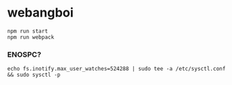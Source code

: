# webangboi

```shell
npm run start
npm run webpack
```

### ENOSPC?
```shell
echo fs.inotify.max_user_watches=524288 | sudo tee -a /etc/sysctl.conf && sudo sysctl -p
```